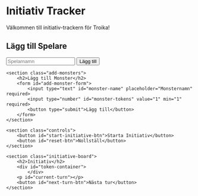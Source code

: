 # Initiativ Tracker

Välkommen till initiativ-trackern för Troika!

<script src="initiative-tracker.js"></script>
<div class="initiative-container">
    <section class="add-players">
        <h2>Lägg till Spelare</h2>
        <form id="add-player-form">
            <input type="text" id="player-name" placeholder="Spelarnamn" required>
            <button type="submit">Lägg till</button>
        </form>
    </section>

    <section class="add-monsters">
        <h2>Lägg till Monster</h2>
        <form id="add-monster-form">
            <input type="text" id="monster-name" placeholder="Monsternamn" required>
            <input type="number" id="monster-tokens" value="1" min="1" required>
            <button type="submit">Lägg till</button>
        </form>
    </section>

    <section class="controls">
        <button id="start-initiative-btn">Starta Initiativ</button>
        <button id="reset-btn">Nollställ</button>
    </section>

    <section class="initiative-board">
        <h2>Initiativ</h2>
        <div id="token-container">
            </div>
        <p id="current-turn"></p>
        <button id="next-turn-btn">Nästa tur</button>
    </section>
</div>
